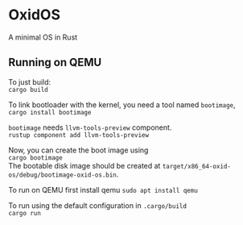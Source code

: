 # OxidOS
A minimal OS in Rust

## Running on QEMU
To just build:  
`cargo build`

To link bootloader with the kernel, you need a tool named `bootimage`,  
`cargo install bootimage`

`bootimage` needs `llvm-tools-preview` component.  
`rustup component add llvm-tools-preview`

Now, you can create the boot image using  
`cargo bootimage`  
The bootable disk image should be created at `target/x86_64-oxid-os/debug/bootimage-oxid-os.bin`.

To run on QEMU first install qemu
`sudo apt install qemu`

To run using the default configuration in `.cargo/build`  
`cargo run`
